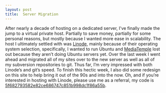 ```yaml
---
layout: post
title:  Server Migration
---
```


After nearly a decade of hosting on a dedicated server, I’ve finally made the jump to a virtual private host. Partially to save money, partially for some personal reasons, but mostly because I wanted more ease in scalability. The host I ultimately settled with was [Linode](http://www.linode.com/?r=5f682793582e82ce686747c851b998dc1f86a55b), mainly because of their operating system selection, specifically, I wanted to run Ubuntu and [MediaTemple](http://mediatemple.com) lost out because they aren’t doing Ubuntu servers yet. Over the last week I went ahead and migrated all of my sites over to the new server as well as all of my subversion repositories to git. Thus far, I’m very impressed with both Linode’s and git’s speed. To finish this hectic week, I also did some redesign on this site to help bring it out of the 90s and into the now. Oh, and if you’re interested in hosting with Linode, please use me as a referral, my code is [5f682793582e82ce686747c851b998dc1f86a55b](http://www.linode.com/?r=5f682793582e82ce686747c851b998dc1f86a55b).
